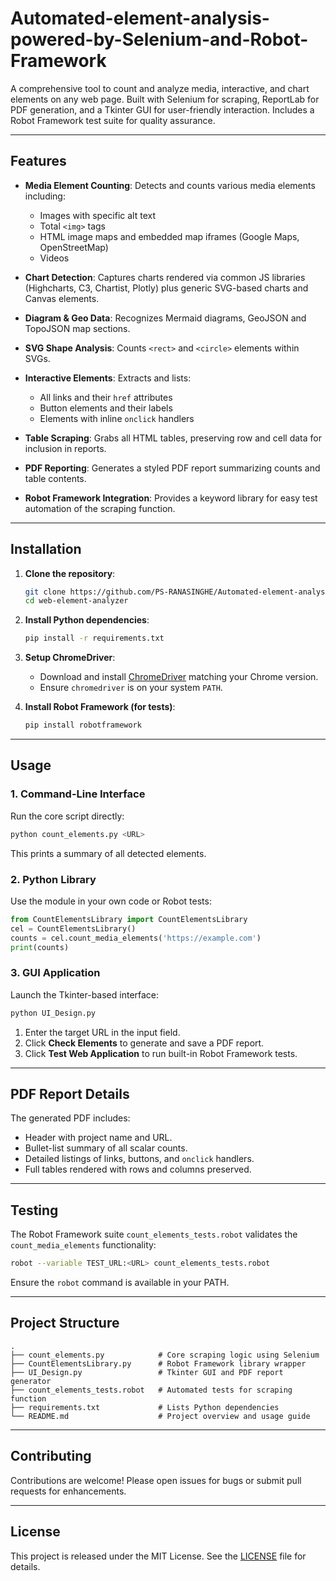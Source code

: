 # Automated-element-analysis-powered-by-Selenium-and-Robot-Framework

A comprehensive tool to count and analyze media, interactive, and chart elements on any web page. Built with Selenium for scraping, ReportLab for PDF generation, and a Tkinter GUI for user-friendly interaction. Includes a Robot Framework test suite for quality assurance.

---

## Features

* **Media Element Counting**: Detects and counts various media elements including:

  * Images with specific alt text
  * Total `<img>` tags
  * HTML image maps and embedded map iframes (Google Maps, OpenStreetMap)
  * Videos
* **Chart Detection**: Captures charts rendered via common JS libraries (Highcharts, C3, Chartist, Plotly) plus generic SVG-based charts and Canvas elements.
* **Diagram & Geo Data**: Recognizes Mermaid diagrams, GeoJSON and TopoJSON map sections.
* **SVG Shape Analysis**: Counts `<rect>` and `<circle>` elements within SVGs.
* **Interactive Elements**: Extracts and lists:

  * All links and their `href` attributes
  * Button elements and their labels
  * Elements with inline `onclick` handlers
* **Table Scraping**: Grabs all HTML tables, preserving row and cell data for inclusion in reports.
* **PDF Reporting**: Generates a styled PDF report summarizing counts and table contents.
* **Robot Framework Integration**: Provides a keyword library for easy test automation of the scraping function.

---

## Installation

1. **Clone the repository**:

   ```bash
   git clone https://github.com/PS-RANASINGHE/Automated-element-analysis-powered-by-Selenium-and-Robot-Framework
   cd web-element-analyzer
   ```

2. **Install Python dependencies**:

   ```bash
   pip install -r requirements.txt
   ```

3. **Setup ChromeDriver**:

   * Download and install [ChromeDriver](https://sites.google.com/a/chromium.org/chromedriver/) matching your Chrome version.
   * Ensure `chromedriver` is on your system `PATH`.

4. **Install Robot Framework (for tests)**:

   ```bash
   pip install robotframework
   ```

---

## Usage

### 1. Command-Line Interface

Run the core script directly:

```bash
python count_elements.py <URL>
```

This prints a summary of all detected elements.

### 2. Python Library

Use the module in your own code or Robot tests:

```python
from CountElementsLibrary import CountElementsLibrary
cel = CountElementsLibrary()
counts = cel.count_media_elements('https://example.com')
print(counts)
```

### 3. GUI Application

Launch the Tkinter-based interface:

```bash
python UI_Design.py
```

1. Enter the target URL in the input field.
2. Click **Check Elements** to generate and save a PDF report.
3. Click **Test Web Application** to run built-in Robot Framework tests.

---

## PDF Report Details

The generated PDF includes:

* Header with project name and URL.
* Bullet-list summary of all scalar counts.
* Detailed listings of links, buttons, and `onclick` handlers.
* Full tables rendered with rows and columns preserved.

---

## Testing

The Robot Framework suite `count_elements_tests.robot` validates the `count_media_elements` functionality:

```bash
robot --variable TEST_URL:<URL> count_elements_tests.robot
```

Ensure the `robot` command is available in your PATH.

---

## Project Structure

```plaintext
.
├── count_elements.py            # Core scraping logic using Selenium
├── CountElementsLibrary.py      # Robot Framework library wrapper
├── UI_Design.py                 # Tkinter GUI and PDF report generator
├── count_elements_tests.robot   # Automated tests for scraping function
├── requirements.txt             # Lists Python dependencies
└── README.md                    # Project overview and usage guide
```

---

## Contributing

Contributions are welcome! Please open issues for bugs or submit pull requests for enhancements.

---

## License

This project is released under the MIT License. See the [LICENSE](LICENSE) file for details.
